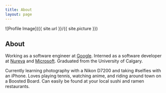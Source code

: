 ```yaml
---
title: About
layout: page
---
```

![Profile Image]({{ site.url }}/{{ site.picture }})

## About
Working as a software engineer at [Google](https://www.google.com). Interned as
a software developer at [Nureva](https://www.nureva.com) and
[Microsoft](/interning-at-microsoft). Graduated from the University of Calgary.

Currently learning photography with a Nikon D7200 and taking #selfies with
an iPhone. Loves playing tennis, watching anime, and riding around town on a
Boosted Board. Can easily be found at your local sushi and ramen restaurants.

